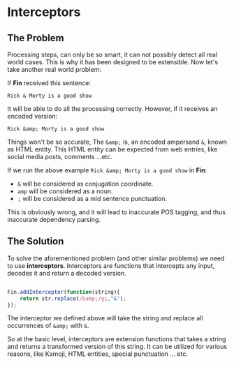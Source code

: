# Interceptors

## The Problem

Processing steps, can only be so smart, it can not possibly detect all real world cases. This is why it has been designed to be extensible. Now let's take another real world problem:

If **Fin** received this sentence:

```text
Rick & Morty is a good show
```
It will be able to do all the processing correctly. However, if it receives an encoded version: 

```text
Rick &amp; Morty is a good show
```
Things won't be so accurate, The `&amp;` is, an encoded ampersand `&`, known as HTML entity. This HTML entity can be expected from web entries, like social media posts, comments ...etc.

If we run the above example `Rick &amp; Morty is a good show` in **Fin**:
- `&` will be considered as conjugation coordinate.
- `amp` will be considered as a noun.
- `;` will be considered as a mid sentence punctuation. 

This is obviously wrong, and it will lead to inaccurate POS tagging, and thus inaccurate dependency parsing. 

## The Solution

To solve the aforementioned problem (and other similar problems) we need to use **interceptors**. Interceptors are functions that intercepts any input, decodes it and return a decoded version.

```javascript

Fin.addInterceptor(function(string){
	return str.replace(/&amp;/gi,"&");
});
```

The interceptor we defined above will take the string and replace all occurrences of `&amp;` with `&`.

So at the basic level, interceptors are extension functions that takes a string and returns a transformed version of this string. It can be utilized for various reasons, like Kamoji, HTML entities, special punctuation ... etc.